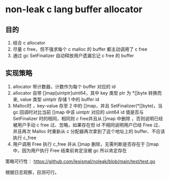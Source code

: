 # non-leak c lang buffer allocator

## 目的
1. 结合 c allocator
2. 尽量 c free，但不强求每个 c malloc 的 buffer 都主动调用了 c free
3. 通过 gc SetFinalizer 自动释放用户遗漏忘记 c free 的 buffer

## 实现策略
1. allocator 带计数器，计数作为每个 buffer 对应的 id
2. allocator 自带 []map[uintptr]uint64，其中 key 类型 ptr 为 *[]byte 转换而来, value 类型 uintptr 存储 1 中的 buffer id
3. Malloc时 ，key-value 存至 2 中的 []map，并且 SetFinalizer(*[]byte)，当 gc 回调时对比当前 []map 中该 uintptr 对应的 uint64 id 值是否与 SetFinalizer 时的相同，相同则 c free并且从 []map 中删除 ，否则说明已经被用户手动 c free 过、忽略，如果存在但 id 不相同说明用户已经 Free 过、并且再次 Malloc 时重新从 c 分配器再次拿到了这个地址上的 buffer、不应该执行 c_free
4. 用户调用 Free 执行 c_free 并从 []map 删除，无需判断是否存在于 []map 中，因为用户执行 Free 结束前肯定没被 gc 所以肯定存在

策略可行性：
https://github.com/lesismal/noleak/blob/main/test/test.go

根据日志观察，目测可行。
